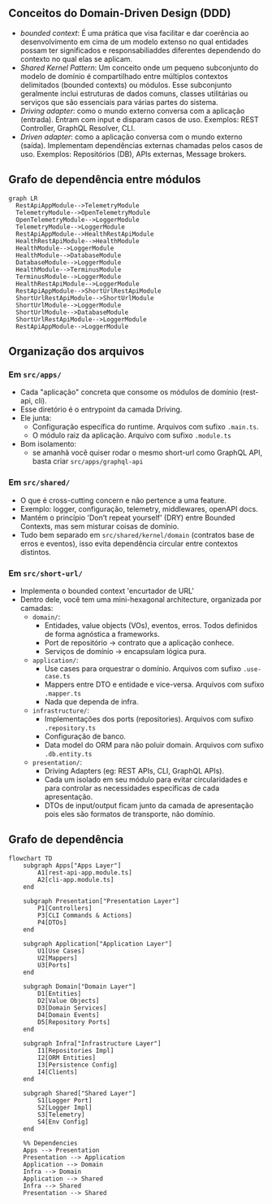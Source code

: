 ## Conceitos do Domain-Driven Design (DDD)

- _bounded context_: É uma prática que visa facilitar e dar coerência ao desenvolvimento em cima de um modelo extenso no qual entidades possam ter significados e responsabiliaddes diferentes dependendo do contexto no qual elas se aplicam.
- _Shared Kernel Pattern_: Um conceito onde um pequeno subconjunto do modelo de domínio é compartilhado entre múltiplos contextos delimitados (bounded contexts) ou módulos. Esse subconjunto geralmente inclui estruturas de dados comuns, classes utilitárias ou serviços que são essenciais para várias partes do sistema.
- _Driving adapter_: como o mundo externo conversa com a aplicação (entrada). Entram com input e disparam casos de uso. Exemplos: REST Controller, GraphQL Resolver, CLI.
- _Driven adapter_: como a aplicação conversa com o mundo externo (saída). Implementam dependências externas chamadas pelos casos de uso. Exemplos: Repositórios (DB), APIs externas, Message brokers.

## Grafo de dependência entre módulos

```mermaid
graph LR
  RestApiAppModule-->TelemetryModule
  TelemetryModule-->OpenTelemetryModule
  OpenTelemetryModule-->LoggerModule
  TelemetryModule-->LoggerModule
  RestApiAppModule-->HealthRestApiModule
  HealthRestApiModule-->HealthModule
  HealthModule-->LoggerModule
  HealthModule-->DatabaseModule
  DatabaseModule-->LoggerModule
  HealthModule-->TerminusModule
  TerminusModule-->LoggerModule
  HealthRestApiModule-->LoggerModule
  RestApiAppModule-->ShortUrlRestApiModule
  ShortUrlRestApiModule-->ShortUrlModule
  ShortUrlModule-->LoggerModule
  ShortUrlModule-->DatabaseModule
  ShortUrlRestApiModule-->LoggerModule
  RestApiAppModule-->LoggerModule
```


## Organização dos arquivos

### Em `src/apps/`

- Cada "aplicação" concreta que consome os módulos de domínio (rest-api, cli).
- Esse diretório é o entrypoint da camada Driving.
- Ele junta:
  + Configuração específica do runtime. Arquivos com sufixo `.main.ts`.
  + O módulo raiz da aplicação. Arquivo com sufixo `.module.ts`
- Bom isolamento:
  + se amanhã você quiser rodar o mesmo short-url como GraphQL API, basta criar `src/apps/graphql-api`

### Em `src/shared/`

- O que é cross-cutting concern e não pertence a uma feature.
- Exemplo: logger, configuração, telemetry, middlewares, openAPI docs.
- Mantém o princípio 'Don’t repeat yourself' (DRY) entre Bounded Contexts, mas sem misturar coisas de domínio.
- Tudo bem separado em `src/shared/kernel/domain` (contratos base de erros e eventos), isso evita dependência circular entre contextos distintos.

### Em `src/short-url/`

- Implementa o bounded context 'encurtador de URL'
- Dentro dele, você tem uma mini-hexagonal architecture, organizada por camadas:
  + `domain/`:
    - Entidades, value objects (VOs), eventos, erros. Todos definidos de forma agnóstica a frameworks.
    - Port de repositório → contrato que a aplicação conhece.
    - Serviços de domínio → encapsulam lógica pura.
  + `application/`:
    - Use cases para orquestrar o domínio. Arquivos com sufixo `.use-case.ts`
    - Mappers entre DTO e entidade e vice-versa. Arquivos com sufixo `.mapper.ts`
    - Nada que dependa de infra.
  + `infrastructure/`:
    - Implementações dos ports (repositories). Arquivos com sufixo `.repository.ts`
    - Configuração de banco.
    - Data model do ORM para não poluir domain. Arquivos com sufixo `.db.entity.ts`
  + `presentation/`:
    - Driving Adapters (eg: REST APIs, CLI, GraphQL APIs).
    - Cada um isolado em seu módulo para evitar circularidades e para controlar as necessidades específicas de cada apresentação.
    - DTOs de input/output ficam junto da camada de apresentação pois eles são formatos de transporte, não domínio.

## Grafo de dependência

```mermaid
flowchart TD
    subgraph Apps["Apps Layer"]
        A1[rest-api-app.module.ts]
        A2[cli-app.module.ts]
    end

    subgraph Presentation["Presentation Layer"]
        P1[Controllers]
        P3[CLI Commands & Actions]
        P4[DTOs]
    end

    subgraph Application["Application Layer"]
        U1[Use Cases]
        U2[Mappers]
        U3[Ports]
    end

    subgraph Domain["Domain Layer"]
        D1[Entities]
        D2[Value Objects]
        D3[Domain Services]
        D4[Domain Events]
        D5[Repository Ports]
    end

    subgraph Infra["Infrastructure Layer"]
        I1[Repositories Impl]
        I2[ORM Entities]
        I3[Persistence Config]
        I4[Clients]
    end

    subgraph Shared["Shared Layer"]
        S1[Logger Port]
        S2[Logger Impl]
        S3[Telemetry]
        S4[Env Config]
    end

    %% Dependencies
    Apps --> Presentation
    Presentation --> Application
    Application --> Domain
    Infra --> Domain
    Application --> Shared
    Infra --> Shared
    Presentation --> Shared
```
